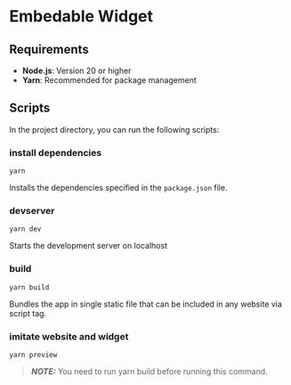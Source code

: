 # Embedable Widget

## Requirements

- **Node.js**: Version 20 or higher
- **Yarn**: Recommended for package management

## Scripts

In the project directory, you can run the following scripts:

### install dependencies

```
yarn
```

Installs the dependencies specified in the `package.json` file.

### devserver

```
yarn dev
```

Starts the development server on localhost

### build

```
yarn build
```

Bundles the app in single static file that can be included in any website via script tag.

### imitate website and widget

```
yarn preview
```

> **_NOTE:_** You need to run yarn build before running this command.
